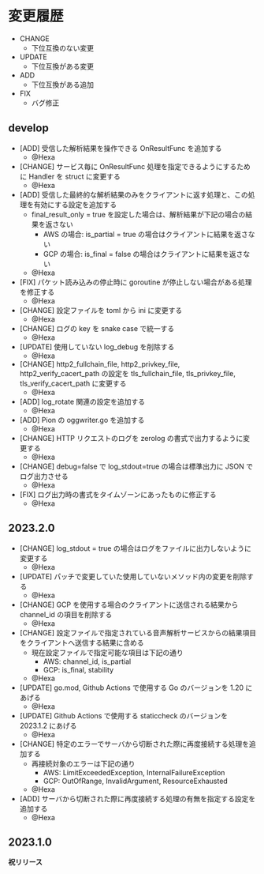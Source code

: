 # 変更履歴

- CHANGE
    - 下位互換のない変更
- UPDATE
    - 下位互換がある変更
- ADD
    - 下位互換がある追加
- FIX
    - バグ修正

## develop

- [ADD] 受信した解析結果を操作できる OnResultFunc を追加する
    - @Hexa
- [CHANGE] サービス毎に OnResultFunc 処理を指定できるようにするために Handler を struct に変更する
    - @Hexa
- [ADD] 受信した最終的な解析結果のみをクライアントに返す処理と、この処理を有効にする設定を追加する
    - final_result_only = true を設定した場合は、解析結果が下記の場合の結果を返さない
        - AWS の場合: is_partial = true の場合はクライアントに結果を返さない
        - GCP の場合: is_final = false の場合はクライアントに結果を返さない
    - @Hexa
- [FIX] パケット読み込みの停止時に goroutine が停止しない場合がある処理を修正する
    - @Hexa
- [CHANGE] 設定ファイルを toml から ini に変更する
    - @Hexa
- [CHANGE] ログの key を snake case で統一する
    - @Hexa
- [UPDATE] 使用していない log_debug を削除する
    - @Hexa
- [CHANGE] http2_fullchain_file, http2_privkey_file, http2_verify_cacert_path の設定を tls_fullchain_file, tls_privkey_file, tls_verify_cacert_path に変更する
    - @Hexa
- [ADD] log_rotate 関連の設定を追加する
    - @Hexa
- [ADD] Pion の oggwriter.go を追加する
    - @Hexa
- [CHANGE] HTTP リクエストのログを zerolog の書式で出力するように変更する
    - @Hexa
- [CHANGE] debug=false で log_stdout=true の場合は標準出力に JSON でログ出力させる
    - @Hexa
- [FIX] ログ出力時の書式をタイムゾーンにあったものに修正する
    - @Hexa


## 2023.2.0

- [CHANGE] log_stdout = true の場合はログをファイルに出力しないように変更する
    - @Hexa
- [UPDATE] パッチで変更していた使用していないメソッド内の変更を削除する
    - @Hexa
- [CHANGE] GCP を使用する場合のクライアントに送信される結果から channel_id の項目を削除する
    - @Hexa
- [CHANGE] 設定ファイルで指定されている音声解析サービスからの結果項目をクライアントへ送信する結果に含める
    - 現在設定ファイルで指定可能な項目は下記の通り
        - AWS: channel_id, is_partial
        - GCP: is_final, stability
    - @Hexa
- [UPDATE] go.mod, Github Actions で使用する Go のバージョンを 1.20 にあげる
    - @Hexa
- [UPDATE] Github Actions で使用する staticcheck のバージョンを 2023.1.2 にあげる
    - @Hexa
- [CHANGE] 特定のエラーでサーバから切断された際に再度接続する処理を追加する
    - 再接続対象のエラーは下記の通り
        - AWS: LimitExceededException, InternalFailureException
        - GCP: OutOfRange, InvalidArgument, ResourceExhausted
    - @Hexa
- [ADD] サーバから切断された際に再度接続する処理の有無を指定する設定を追加する
    - @Hexa

## 2023.1.0

**祝リリース**

